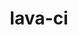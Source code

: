 ---
parent_project: lava
permalink: /engineering/projects/lava/lava-ci/
project_link_name: lava-ci
project_stats: 'true'
project_url: https://github.com/kernelci/lava-ci
title: lava-ci
image:
  featured: 'true'
  path: /assets/images/projects/lava.png
display: false
---